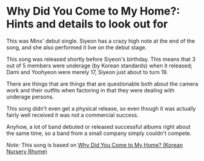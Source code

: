 # Why Did You Come to My Home?: Hints and details to look out for

This was Minx' debut single. Siyeon has a crazy high note at the end of the song,
and she also performed it live on the debut stage.

This song was released shortly before Siyeon's birthday. This means that 3 out of 5 members
were underage (by Korean standards) when it released; Dami and Yoohyeon were merely 17,
Siyeon just about to turn 19.

There are things that are things that are questionable both about the camera work
and their outfits when factoring in that they were dealing with underage persons.

This song didn't even get a physical release, so even though it was actually fairly
well received it was not a commercial success.

Anyhow, a lot of band debuted or released successful albums right about the same time,
so a band from a small company simply couldn't compete.

*Note:* This song is based on [Why Did You Come to My Home? (Korean Nursery Rhyme)](https://www.youtube.com/watch?v=IYzGzWRr9Eg)
